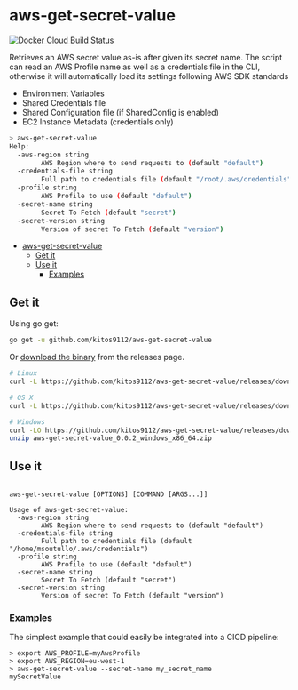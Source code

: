# aws-get-secret-value

[![Docker Cloud Build Status](https://img.shields.io/docker/cloud/build/kitos9112/aws-get-secret-value.svg)](https://hub.docker.com/r/kitos9112/aws-get-secret-value/tags)

Retrieves an AWS secret value as-is after given its secret name. The script can read an AWS Profile name as well as a credentials file in the CLI, otherwise it will automatically load its settings following AWS SDK standards

* Environment Variables
* Shared Credentials file
* Shared Configuration file (if SharedConfig is enabled)
* EC2 Instance Metadata (credentials only)

```bash
> aws-get-secret-value
Help:
  -aws-region string
        AWS Region where to send requests to (default "default")
  -credentials-file string
        Full path to credentials file (default "/root/.aws/credentials")
  -profile string
        AWS Profile to use (default "default")
  -secret-name string
        Secret To Fetch (default "secret")
  -secret-version string
        Version of secret To Fetch (default "version")
```
<!-- TOC -->

- [aws-get-secret-value](#app)
  - [Get it](#get-it)
  - [Use it](#use-it)
    - [Examples](#examples)

<!-- /TOC -->

## Get it

Using go get:

```bash
go get -u github.com/kitos9112/aws-get-secret-value
```

Or [download the binary](https://github.com/kitos9112/aws-get-secret-value/releases/latest) from the releases page.

```bash
# Linux
curl -L https://github.com/kitos9112/aws-get-secret-value/releases/download/0.0.2/aws-get-secret-value_0.0.2_linux_x86_64.tar.gz | tar xz

# OS X
curl -L https://github.com/kitos9112/aws-get-secret-value/releases/download/0.0.2/aws-get-secret-value_0.0.2_osx_x86_64.tar.gz | tar xz

# Windows
curl -LO https://github.com/kitos9112/aws-get-secret-value/releases/download/0.0.2/aws-get-secret-value_0.0.2_windows_x86_64.zip
unzip aws-get-secret-value_0.0.2_windows_x86_64.zip
```

## Use it

```text

aws-get-secret-value [OPTIONS] [COMMAND [ARGS...]]

Usage of aws-get-secret-value:
  -aws-region string
    	AWS Region where to send requests to (default "default")
  -credentials-file string
    	Full path to credentials file (default "/home/msoutullo/.aws/credentials")
  -profile string
    	AWS Profile to use (default "default")
  -secret-name string
    	Secret To Fetch (default "secret")
  -secret-version string
    	Version of secret To Fetch (default "version")
```

### Examples

The simplest example that could easily be integrated into a CICD pipeline:

```shell
> export AWS_PROFILE=myAwsProfile
> export AWS_REGION=eu-west-1
> aws-get-secret-value --secret-name my_secret_name
mySecretValue
```
